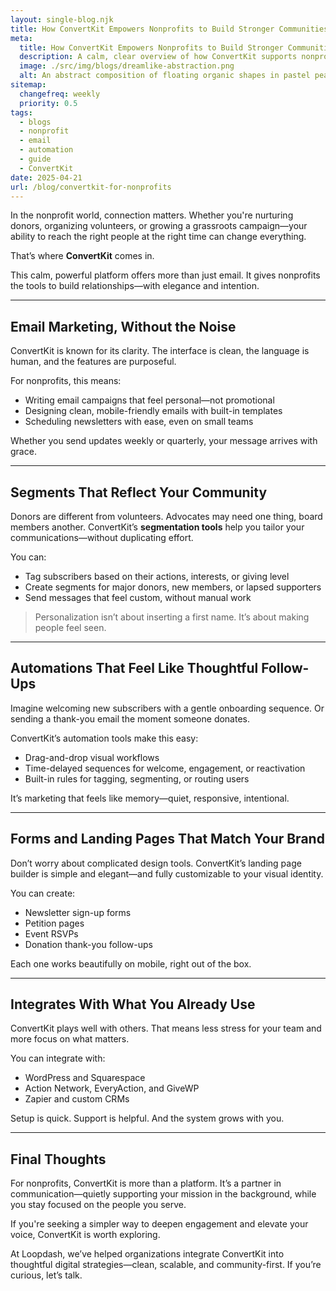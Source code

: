 ```yaml
---
layout: single-blog.njk
title: How ConvertKit Empowers Nonprofits to Build Stronger Communities  
meta:
  title: How ConvertKit Empowers Nonprofits to Build Stronger Communities  
  description: A calm, clear overview of how ConvertKit supports nonprofit growth through email marketing, automations, and segmentation—without complexity.  
  image: ./src/img/blogs/dreamlike-abstraction.png
  alt: An abstract composition of floating organic shapes in pastel peach, mint, and periwinkle, drifting with hand-drawn texture and soft shadows  
sitemap:
  changefreq: weekly  
  priority: 0.5  
tags:
  - blogs
  - nonprofit  
  - email  
  - automation  
  - guide  
  - ConvertKit  
date: 2025-04-21
url: /blog/convertkit-for-nonprofits
---
```


In the nonprofit world, connection matters. Whether you're nurturing donors, organizing volunteers, or growing a grassroots campaign—your ability to reach the right people at the right time can change everything.

That’s where **ConvertKit** comes in.

This calm, powerful platform offers more than just email. It gives nonprofits the tools to build relationships—with elegance and intention.

---

## Email Marketing, Without the Noise

ConvertKit is known for its clarity. The interface is clean, the language is human, and the features are purposeful.

For nonprofits, this means:
- Writing email campaigns that feel personal—not promotional
- Designing clean, mobile-friendly emails with built-in templates
- Scheduling newsletters with ease, even on small teams

Whether you send updates weekly or quarterly, your message arrives with grace.

---

## Segments That Reflect Your Community

Donors are different from volunteers. Advocates may need one thing, board members another. ConvertKit’s **segmentation tools** help you tailor your communications—without duplicating effort.

You can:
- Tag subscribers based on their actions, interests, or giving level
- Create segments for major donors, new members, or lapsed supporters
- Send messages that feel custom, without manual work

> Personalization isn’t about inserting a first name. It’s about making people feel seen.

---

## Automations That Feel Like Thoughtful Follow-Ups

Imagine welcoming new subscribers with a gentle onboarding sequence. Or sending a thank-you email the moment someone donates.

ConvertKit’s automation tools make this easy:
- Drag-and-drop visual workflows
- Time-delayed sequences for welcome, engagement, or reactivation
- Built-in rules for tagging, segmenting, or routing users

It’s marketing that feels like memory—quiet, responsive, intentional.

---

## Forms and Landing Pages That Match Your Brand

Don’t worry about complicated design tools. ConvertKit’s landing page builder is simple and elegant—and fully customizable to your visual identity.

You can create:
- Newsletter sign-up forms
- Petition pages
- Event RSVPs
- Donation thank-you follow-ups

Each one works beautifully on mobile, right out of the box.

---

## Integrates With What You Already Use

ConvertKit plays well with others. That means less stress for your team and more focus on what matters.

You can integrate with:
- WordPress and Squarespace
- Action Network, EveryAction, and GiveWP
- Zapier and custom CRMs

Setup is quick. Support is helpful. And the system grows with you.

---

## Final Thoughts

For nonprofits, ConvertKit is more than a platform. It’s a partner in communication—quietly supporting your mission in the background, while you stay focused on the people you serve.

If you're seeking a simpler way to deepen engagement and elevate your voice, ConvertKit is worth exploring.

At Loopdash, we’ve helped organizations integrate ConvertKit into thoughtful digital strategies—clean, scalable, and community-first. If you’re curious, let’s talk.
